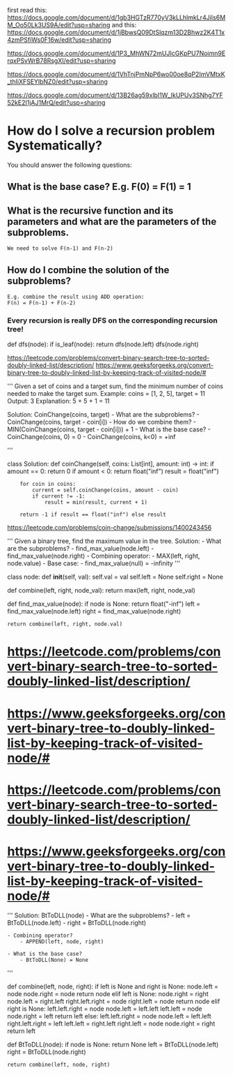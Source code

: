 first read this: https://docs.google.com/document/d/1gb3HGTzR770yV3kLLhlmkLr4JiIs6MM_Oo50Lk3US9A/edit?usp=sharing
and this: https://docs.google.com/document/d/1jBbwsQ09DtSlqzm13D2Bhwz2K4T1x4zmPSfiWs0F16w/edit?usp=sharing

https://docs.google.com/document/d/1P3_MhWN72mUJIcGKpPU7Noimn9ErqxPSvWrB78RsgXI/edit?usp=sharing

https://docs.google.com/document/d/1VhTnjPmNpP6wo00oe8qP2ImVMtxK_thIiXFSEYlbNZ0/edit?usp=sharing

https://docs.google.com/document/d/13B26ag59xlbI1W_IkUPUv3SNhg7YF52kE2I1jAJ1MrQ/edit?usp=sharing

# How do I solve a recursion problem Systematically?

You should answer the following questions:

## What is the base case? E.g. F(0) = F(1) = 1

## What is the recursive function and its parameters and what are the parameters of the subproblems.

    We need to solve F(n-1) and F(n-2)

## How do I combine the solution of the subproblems?

    E.g. combine the result using ADD operation:
    F(n) = F(n-1) + F(n-2)

### Every recursion is really DFS on the corresponding recursion tree!

def dfs(node):
if is_leaf(node):
return
dfs(node.left)
dfs(node.right)

https://leetcode.com/problems/convert-binary-search-tree-to-sorted-doubly-linked-list/description/
https://www.geeksforgeeks.org/convert-binary-tree-to-doubly-linked-list-by-keeping-track-of-visited-node/#

'''
Given a set of coins and a target sum, find the minimum number of coins needed to make the target sum.
Example:
coins = [1, 2, 5], target = 11
Output: 3
Explanation: 5 + 5 + 1 = 11

Solution: CoinChange(coins, target) - What are the subproblems? - CoinChange(coins, target - coin[i]) - How do we combine them? - MIN(CoinChange(coins, target - coin[i])) + 1 - What is the base case? - CoinChange(coins, 0) = 0 - CoinChange(coins, k<0) = +inf

'''

class Solution:
def coinChange(self, coins: List[int], amount: int) -> int:
if amount == 0:
return 0
if amount < 0:
return float("inf")
result = float("inf")

        for coin in coins:
            current = self.coinChange(coins, amount - coin)
            if current != -1:
                result = min(result, current + 1)

        return -1 if result == float("inf") else result

https://leetcode.com/problems/coin-change/submissions/1400243456

'''
Given a binary tree, find the maximum value in the tree.
Solution: - What are the subproblems? - find_max_value(node.left) - find_max_value(node.right) - Combining operator: - MAX(left, right, node.value) - Base case: - find_max_value(null) = -infinity
'''

class node:
def **init**(self, val):
self.val = val
self.left = None
self.right = None

def combine(left, right, node_val):
return max(left, right, node_val)

def find_max_value(node):
if node is None:
return float("-inf")
left = find_max_value(node.left)
right = find_max_value(node.right)

    return combine(left, right, node.val)

# https://leetcode.com/problems/convert-binary-search-tree-to-sorted-doubly-linked-list/description/

# https://www.geeksforgeeks.org/convert-binary-tree-to-doubly-linked-list-by-keeping-track-of-visited-node/#

# https://leetcode.com/problems/convert-binary-search-tree-to-sorted-doubly-linked-list/description/

# https://www.geeksforgeeks.org/convert-binary-tree-to-doubly-linked-list-by-keeping-track-of-visited-node/#

'''
Solution: BtToDLL(node) - What are the subproblems? - left = BtToDLL(node.left) - right = BtToDLL(node.right)

    - Combining operator?
        - APPEND(left, node, right)

    - What is the base case?
        - BtToDLL(None) = None

'''

def combine(left, node, right):
if left is None and right is None:
node.left = node
node.right = node
return node
elif left is None:
node.right = right
node.left = right.left
right.left.right = node
right.left = node
return node
elif right is None:
left.left.right = node
node.left = left.left
left.left = node
node.right = left
return left
else:
left.left.right = node
node.left = left.left
right.left.right = left
left.left = right.left
right.left = node
node.right = right
return left

def BtToDLL(node):
if node is None:
return None
left = BtToDLL(node.left)
right = BtToDLL(node.right)

    return combine(left, node, right)

